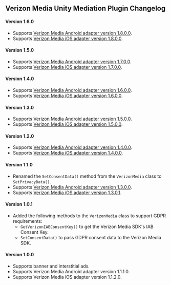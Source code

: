 ## Verizon Media Unity Mediation Plugin Changelog

#### Version 1.6.0
- Supports [Verizon Media Android adapter version 1.8.0.0](https://github.com/googleads/googleads-mobile-android-mediation/blob/master/ThirdPartyAdapters/verizonmedia/CHANGELOG.md#version-1800).
- Supports [Verizon Media iOS adapter version 1.8.0.0](https://github.com/googleads/googleads-mobile-ios-mediation/blob/master/adapters/VerizonMedia/CHANGELOG.md#version-1800).

#### Version 1.5.0
- Supports [Verizon Media Android adapter version 1.7.0.0](https://github.com/googleads/googleads-mobile-android-mediation/blob/master/ThirdPartyAdapters/verizonmedia/CHANGELOG.md#version-1700).
- Supports [Verizon Media iOS adapter version 1.7.0.0](https://github.com/googleads/googleads-mobile-ios-mediation/blob/master/adapters/VerizonMedia/CHANGELOG.md#version-1700).

#### Version 1.4.0
- Supports [Verizon Media Android adapter version 1.6.0.0](https://github.com/googleads/googleads-mobile-android-mediation/blob/master/ThirdPartyAdapters/verizonmedia/CHANGELOG.md#version-1600).
- Supports [Verizon Media iOS adapter version 1.6.0.0](https://github.com/googleads/googleads-mobile-ios-mediation/blob/master/adapters/VerizonMedia/CHANGELOG.md#version-1600).

#### Version 1.3.0
- Supports [Verizon Media Android adapter version 1.5.0.0](https://github.com/googleads/googleads-mobile-android-mediation/blob/master/ThirdPartyAdapters/verizonmedia/CHANGELOG.md#version-1500).
- Supports [Verizon Media iOS adapter version 1.5.0.0](https://github.com/googleads/googleads-mobile-ios-mediation/blob/master/adapters/VerizonMedia/CHANGELOG.md#version-1500).

#### Version 1.2.0
- Supports [Verizon Media Android adapter version 1.4.0.0](https://github.com/googleads/googleads-mobile-android-mediation/blob/master/ThirdPartyAdapters/verizonmedia/CHANGELOG.md#version-1400).
- Supports [Verizon Media iOS adapter version 1.4.0.0](https://github.com/googleads/googleads-mobile-ios-mediation/blob/master/adapters/VerizonMedia/CHANGELOG.md#version-1400).

#### Version 1.1.0
- Renamed the `SetConsentData()` method from the `VerizonMedia` class to `SetPrivacyData()`.
- Supports [Verizon Media Android adapter version 1.3.0.0](https://github.com/googleads/googleads-mobile-android-mediation/blob/master/ThirdPartyAdapters/verizonmedia/CHANGELOG.md#version-1300).
- Supports [Verizon Media iOS adapter version 1.3.0.1](https://github.com/googleads/googleads-mobile-ios-mediation/blob/master/adapters/VerizonMedia/CHANGELOG.md#version-1301).

#### Version 1.0.1
- Added the following methods to the `VerizonMedia` class to support GDPR requirements:
  * `GetVerizonIABConsentKey()` to get the Verizon Media SDK's IAB Consent Key.
  * `SetConsentData()` to pass GDPR consent data to the Verizon Media SDK.

#### Version 1.0.0
- Supports banner and interstitial ads.
- Supports Verizon Media Android adapter version 1.1.1.0.
- Supports Verizon Media iOS adapter version 1.1.2.0.
